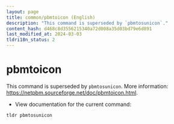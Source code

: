 ```yaml
---
layout: page
title: common/pbmtoicon (English)
description: "This command is superseded by `pbmtosunicon`."
content_hash: d468c8d3556215340a72d008a35d03bd79e6d891
last_modified_at: 2024-03-03
tldri18n_status: 2
---
```

# pbmtoicon

This command is superseded by `pbmtosunicon`.
More information: <https://netpbm.sourceforge.net/doc/pbmtoicon.html>.

- View documentation for the current command:

`tldr pbmtosunicon`
